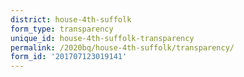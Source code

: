 ```yaml
---
district: house-4th-suffolk
form_type: transparency
unique_id: house-4th-suffolk-transparency
permalink: /2020bq/house-4th-suffolk/transparency/
form_id: '201707123019141'
---
```

